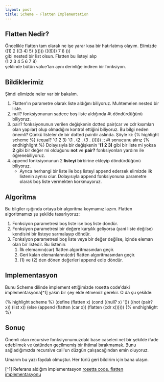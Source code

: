 ```yaml
---
layout: post
title: Scheme - Flatten Implementation
---
```


## Flatten Nedir? ##

Öncelikle flatten tam olarak ne işe yarar kısa bir hatırlatmış olayım. Elimizde  
((1) 2 ((3 4) 5) ((())) (((6))) 7 8 ())  
gibi nested bir list olsun. Flatten bu listeyi alıp  
(1 2 3 4 5 6 7 8)  
şeklinde bütün value'ları aynı derinliğe indiren bir fonksiyon.

## Bildiklerimiz ##

Şimdi elimizde neler var bir bakalım.

1. Flatten'ın parametre olarak liste aldığını biliyoruz. Muhtemelen nested bir liste.
2. null? fonksiyonunun sadece boş liste aldığında #t döndürdüğünü biliyoruz.
3. pair? fonksiyonunun verilen değişkenin dotted pair(car ve cdr kısımları olan yapılar) olup olmadığını kontrol ettiğini biliyoruz. Bu bilgi neden önemli? Çünkü listeler de bir dotted pairdir aslında. Şöyle ki:
{% highlight scheme %}
(equal? '(1 2 3) 
        '(1 . (2 . (3 . ()))))
;; #t sonucunu alırız {% endhighlight %}
Dolayısıyla bir değişkenin **'(1 2 3)** gibi bir liste mi yoksa **2** gibi bir değer mi olduğunu **not** ve **pair?** fonksiyonları yardımı ile öğrenebiliyoruz.  
4. append fonksiyonunun 2 **listeyi** birbirine ekleyip döndürdüğünü biliyoruz.
    - Ayrıca herhangi bir liste ile boş listeyi append edersek elimizde ilk listenin aynısı olur. Dolayısıyla append fonksiyonuna parametre olarak boş liste vermekten korkmuyoruz.

## Algoritma ##

Bu bilgiler ışığında ortaya bir algoritma koymamız lazım. Flatten algoritmamızı şu şekilde tasarlıyoruz:

1. Fonksiyon parametresi boş liste ise boş liste döndür.
2. Fonksiyon parametresi bir değere karşılık geliyorsa (yani liste değilse) kendisini bir listeye sarmalayıp döndür.
3. Fonksiyon parametresi boş liste veya bir değer değilse, içinde eleman olan bir listedir. Bu listenin:
    1. İlk elemanını(car) flatten algoritmasından geçir.
    2. Geri kalan elemanlarını(cdr) flatten algoritmasından geçir.
    3. (1) ve (2) den dönen değerleri append edip döndür.

## Implementasyon ##

Bunu Scheme dilinde implement ettiğimizde rosetta code'daki implementasyona[^1] yakın bir şey elde etmemiz gerekir. O da şu şekilde:

{% highlight scheme %}
(define (flatten x)
    (cond ((null? x) '())
          ((not (pair? x)) (list x))
          (else (append (flatten (car x))
                        (flatten (cdr x)))))) {% endhighlight %}

## Sonuç ##

Önemli olan recursive fonksiyonumuzdaki base caseleri net bir şekilde ifade edebilmek ve üstünden geçilmemiş bir ihtimal bırakmamak. Bunu sağladığımızda recursive call'un düzgün çalışacağından emin oluyoruz.

Umarım bu yazı faydalı olmuştur. Her türlü geri bildirim için bana ulaşın.

[^1] Referans aldığım implementasyon [rosetta code, flatten implementasyonu](http://rosettacode.org/wiki/Flatten_a_list#Scheme)
